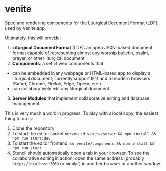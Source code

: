 # venite
Spec and rendering components for the Liturgical Document Format (LDF) used by Venite.app.

Ultimately, this will provide:
1. **Liturgical Document Format** (LDF): an open JSON-based document format capable of representing almost any worship bulletin, psalm, prayer, or other liturgical document
2. **Components**: a set of web components that
  - can be embedded in any webpage or HTML-based app to display a liturgical document; currently support IE11 and all modern browsers (Safari, Chrome, Firefox, Edge, Opera, etc.)
  - can collaboratively edit any liturgical document
3. **Server Modules** that implement collaborative editing and database management

This is very much a work in progress. To play with a local copy, the easiest thing to do is:
1. Clone the repository
2. To start the editor socket server: `cd venite/server && npm install && npm run start:dev`
3. To start the editor frontend: `cd venite/components && npm install && npm run start`
4. Stencil should automatically open a tab in your browser. To see the collaborative editing in action, open the same address (probably `http://localhost:3333` or similar) in another browser or another window.
